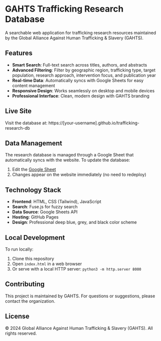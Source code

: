 # GAHTS Trafficking Research Database

A searchable web application for trafficking research resources maintained by the Global Alliance Against Human Trafficking & Slavery (GAHTS).

## Features

- **Smart Search**: Full-text search across titles, authors, and abstracts
- **Advanced Filtering**: Filter by geographic region, trafficking type, target population, research approach, intervention focus, and publication year
- **Real-time Data**: Automatically syncs with Google Sheets for easy content management
- **Responsive Design**: Works seamlessly on desktop and mobile devices
- **Professional Interface**: Clean, modern design with GAHTS branding

## Live Site

Visit the database at: https://[your-username].github.io/trafficking-research-db

## Data Management

The research database is managed through a Google Sheet that automatically syncs with the website. To update the database:

1. Edit the [Google Sheet](https://docs.google.com/spreadsheets/d/1ZybnTPBM83Ey6qObaDcEYB4QMlXfs1XOhSjBbLbIZUg/edit)
2. Changes appear on the website immediately (no need to redeploy)

## Technology Stack

- **Frontend**: HTML, CSS (Tailwind), JavaScript
- **Search**: Fuse.js for fuzzy search
- **Data Source**: Google Sheets API
- **Hosting**: GitHub Pages
- **Design**: Professional deep blue, grey, and black color scheme

## Local Development

To run locally:
1. Clone this repository
2. Open `index.html` in a web browser
3. Or serve with a local HTTP server: `python3 -m http.server 8000`

## Contributing

This project is maintained by GAHTS. For questions or suggestions, please contact the organization.

## License

© 2024 Global Alliance Against Human Trafficking & Slavery (GAHTS). All rights reserved.